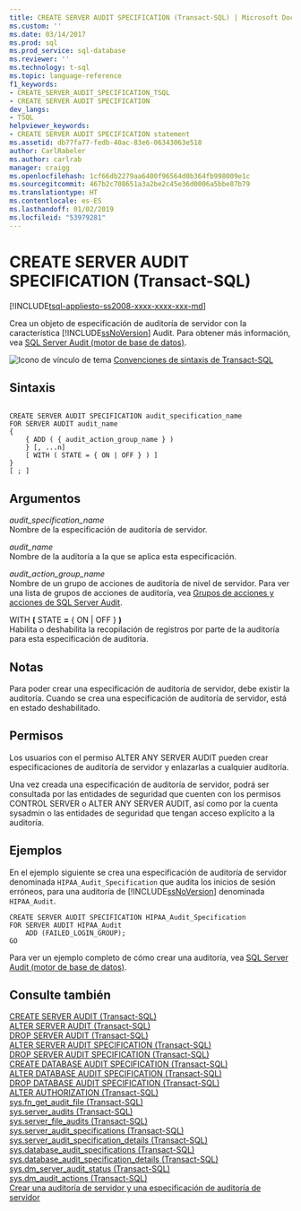 ```yaml
---
title: CREATE SERVER AUDIT SPECIFICATION (Transact-SQL) | Microsoft Docs
ms.custom: ''
ms.date: 03/14/2017
ms.prod: sql
ms.prod_service: sql-database
ms.reviewer: ''
ms.technology: t-sql
ms.topic: language-reference
f1_keywords:
- CREATE_SERVER_AUDIT_SPECIFICATION_TSQL
- CREATE SERVER AUDIT SPECIFICATION
dev_langs:
- TSQL
helpviewer_keywords:
- CREATE SERVER AUDIT SPECIFICATION statement
ms.assetid: db77fa77-fedb-40ac-83e6-06343063e518
author: CarlRabeler
ms.author: carlrab
manager: craigg
ms.openlocfilehash: 1cf66db2279aa6400f96564d0b364fb998009e1c
ms.sourcegitcommit: 467b2c708651a3a2be2c45e36d0006a5bbe87b79
ms.translationtype: HT
ms.contentlocale: es-ES
ms.lasthandoff: 01/02/2019
ms.locfileid: "53979281"
---
```

# <a name="create-server-audit-specification-transact-sql"></a>CREATE SERVER AUDIT SPECIFICATION (Transact-SQL)
[!INCLUDE[tsql-appliesto-ss2008-xxxx-xxxx-xxx-md](../../includes/tsql-appliesto-ss2008-xxxx-xxxx-xxx-md.md)]

  Crea un objeto de especificación de auditoría de servidor con la característica [!INCLUDE[ssNoVersion](../../includes/ssnoversion-md.md)] Audit. Para obtener más información, vea [SQL Server Audit &#40;motor de base de datos&#41;](../../relational-databases/security/auditing/sql-server-audit-database-engine.md).  
  
 ![Icono de vínculo de tema](../../database-engine/configure-windows/media/topic-link.gif "Icono de vínculo de tema") [Convenciones de sintaxis de Transact-SQL](../../t-sql/language-elements/transact-sql-syntax-conventions-transact-sql.md)  
  
## <a name="syntax"></a>Sintaxis  
  
```  
  
CREATE SERVER AUDIT SPECIFICATION audit_specification_name  
FOR SERVER AUDIT audit_name  
{  
    { ADD ( { audit_action_group_name } )   
    } [, ...n]  
    [ WITH ( STATE = { ON | OFF } ) ]  
}  
[ ; ]  
```  
  
## <a name="arguments"></a>Argumentos  
 *audit_specification_name*  
 Nombre de la especificación de auditoría de servidor.  
  
 *audit_name*  
 Nombre de la auditoría a la que se aplica esta especificación.  
  
 *audit_action_group_name*  
 Nombre de un grupo de acciones de auditoría de nivel de servidor. Para ver una lista de grupos de acciones de auditoría, vea [Grupos de acciones y acciones de SQL Server Audit](../../relational-databases/security/auditing/sql-server-audit-action-groups-and-actions.md).  
  
 WITH **(** STATE **=** { ON | OFF } **)**  
 Habilita o deshabilita la recopilación de registros por parte de la auditoría para esta especificación de auditoría.  
  
## <a name="remarks"></a>Notas  
 Para poder crear una especificación de auditoría de servidor, debe existir la auditoría. Cuando se crea una especificación de auditoría de servidor, está en estado deshabilitado.  
  
## <a name="permissions"></a>Permisos  
 Los usuarios con el permiso ALTER ANY SERVER AUDIT pueden crear especificaciones de auditoría de servidor y enlazarlas a cualquier auditoría.  
  
 Una vez creada una especificación de auditoría de servidor, podrá ser consultada por las entidades de seguridad que cuenten con los permisos CONTROL SERVER o ALTER ANY SERVER AUDIT, así como por la cuenta sysadmin o las entidades de seguridad que tengan acceso explícito a la auditoría.  
  
## <a name="examples"></a>Ejemplos  
 En el ejemplo siguiente se crea una especificación de auditoría de servidor denominada `HIPAA_Audit_Specification` que audita los inicios de sesión erróneos, para una auditoría de [!INCLUDE[ssNoVersion](../../includes/ssnoversion-md.md)] denominada `HIPAA_Audit`.  
  
```  
CREATE SERVER AUDIT SPECIFICATION HIPAA_Audit_Specification  
FOR SERVER AUDIT HIPAA_Audit  
    ADD (FAILED_LOGIN_GROUP);  
GO  
```  
  
 Para ver un ejemplo completo de cómo crear una auditoría, vea [SQL Server Audit &#40;motor de base de datos&#41;](../../relational-databases/security/auditing/sql-server-audit-database-engine.md).  
  
## <a name="see-also"></a>Consulte también  
 [CREATE SERVER AUDIT &#40;Transact-SQL&#41;](../../t-sql/statements/create-server-audit-transact-sql.md)   
 [ALTER SERVER AUDIT &#40;Transact-SQL&#41;](../../t-sql/statements/alter-server-audit-transact-sql.md)   
 [DROP SERVER AUDIT  &#40;Transact-SQL&#41;](../../t-sql/statements/drop-server-audit-transact-sql.md)   
 [ALTER SERVER AUDIT SPECIFICATION &#40;Transact-SQL&#41;](../../t-sql/statements/alter-server-audit-specification-transact-sql.md)   
 [DROP SERVER AUDIT SPECIFICATION &#40;Transact-SQL&#41;](../../t-sql/statements/drop-server-audit-specification-transact-sql.md)   
 [CREATE DATABASE AUDIT SPECIFICATION &#40;Transact-SQL&#41;](../../t-sql/statements/create-database-audit-specification-transact-sql.md)   
 [ALTER DATABASE AUDIT SPECIFICATION &#40;Transact-SQL&#41;](../../t-sql/statements/alter-database-audit-specification-transact-sql.md)   
 [DROP DATABASE AUDIT SPECIFICATION &#40;Transact-SQL&#41;](../../t-sql/statements/drop-database-audit-specification-transact-sql.md)   
 [ALTER AUTHORIZATION &#40;Transact-SQL&#41;](../../t-sql/statements/alter-authorization-transact-sql.md)   
 [sys.fn_get_audit_file &#40;Transact-SQL&#41;](../../relational-databases/system-functions/sys-fn-get-audit-file-transact-sql.md)   
 [sys.server_audits &#40;Transact-SQL&#41;](../../relational-databases/system-catalog-views/sys-server-audits-transact-sql.md)   
 [sys.server_file_audits &#40;Transact-SQL&#41;](../../relational-databases/system-catalog-views/sys-server-file-audits-transact-sql.md)   
 [sys.server_audit_specifications &#40;Transact-SQL&#41;](../../relational-databases/system-catalog-views/sys-server-audit-specifications-transact-sql.md)   
 [sys.server_audit_specification_details &#40;Transact-SQL&#41;](../../relational-databases/system-catalog-views/sys-server-audit-specification-details-transact-sql.md)   
 [sys.database_audit_specifications &#40;Transact-SQL&#41;](../../relational-databases/system-catalog-views/sys-database-audit-specifications-transact-sql.md)   
 [sys.database_audit_specification_details &#40;Transact-SQL&#41;](../../relational-databases/system-catalog-views/sys-database-audit-specification-details-transact-sql.md)   
 [sys.dm_server_audit_status &#40;Transact-SQL&#41;](../../relational-databases/system-dynamic-management-views/sys-dm-server-audit-status-transact-sql.md)   
 [sys.dm_audit_actions &#40;Transact-SQL&#41;](../../relational-databases/system-dynamic-management-views/sys-dm-audit-actions-transact-sql.md)   
 [Crear una auditoría de servidor y una especificación de auditoría de servidor](../../relational-databases/security/auditing/create-a-server-audit-and-server-audit-specification.md)  
  
  
